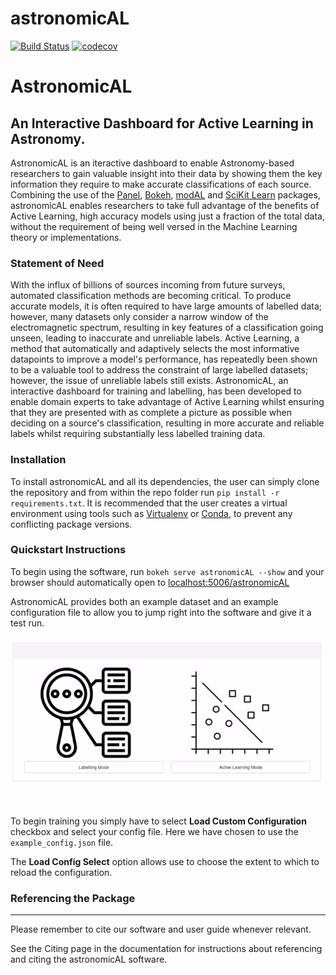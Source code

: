 # astronomicAL
[![Build Status](https://travis-ci.com/grant-m-s/astronomicAL.svg?token=upRGxrMseZqj7kT3bSGx&branch=master)](https://travis-ci.com/grant-m-s/astronomicAL) [![codecov](https://codecov.io/gh/grant-m-s/astronomicAL/branch/master/graph/badge.svg?token=TCO9J2AD1Z)](https://codecov.io/gh/grant-m-s/astronomicAL)

# AstronomicAL
## An Interactive Dashboard for Active Learning in Astronomy.

AstronomicAL is an iteractive dashboard to enable Astronomy-based researchers to gain valuable insight into their data by showing them the key information they require to make accurate classifications of each source. Combining the use of the [Panel](https://panel.holoviz.org/), [Bokeh](https://docs.bokeh.org/en/latest/index.html), [modAL](https://github.com/modAL-python/modAL) and [SciKit Learn](https://scikit-learn.org/stable/) packages, astronomicAL enables researchers to take full advantage of the benefits of Active Learning, high accuracy models using just a fraction of the total data, without the requirement of being well versed in the Machine Learning theory or implementations.

### Statement of Need

With the influx of billions of sources incoming from future surveys, automated classification methods are becoming critical. To produce accurate models, it is often required to have large amounts of labelled data; however, many datasets only consider a narrow window of the electromagnetic spectrum, resulting in key features of a classification going unseen, leading to inaccurate and unreliable labels. Active Learning, a method that automatically and adaptively selects the most informative datapoints to improve a model's performance, has repeatedly been shown to be a valuable tool to address the constraint of large labelled datasets; however, the issue of unreliable labels still exists. AstronomicAL, an interactive dashboard for training and labelling, has been developed to enable domain experts to take advantage of Active Learning whilst ensuring that they are presented with as complete a picture as possible when deciding on a source's classification, resulting in more accurate and reliable labels whilst requiring substantially less labelled training data.


### Installation

To install astronomicAL and all its dependencies, the user can simply clone the repository and from within the repo folder run `pip install -r requirements.txt`. It is recommended that the user creates a virtual environment using tools such as [Virtualenv](https://packaging.python.org/guides/installing-using-pip-and-virtual-environments/#installing-virtualenv) or [Conda](https://docs.conda.io/projects/conda/en/latest/user-guide/tasks/manage-environments.html), to prevent any conflicting package versions.

### Quickstart Instructions

To begin using the software, run `bokeh serve astronomicAL --show` and your browser should automatically open to [localhost:5006/astronomicAL](localhost:5006/astronomicAL>`)

AstronomicAL provides both an example dataset and an example configuration file to allow you to jump right into the software and give it a test run.

![Load Configuration](docs/source/images/Load_config_AL.gif)

To begin training you simply have to select **Load Custom Configuration** checkbox and select your config file. Here we have chosen to use the `example_config.json` file.

The **Load Config Select** option allows use to choose the extent to which to reload the configuration.

### Referencing the Package
-------------------------

Please remember to cite our software and user guide whenever relevant.

See the Citing page in the documentation for instructions about referencing and citing the astronomicAL software.
